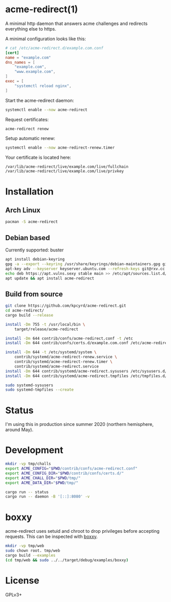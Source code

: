 # acme-redirect(1)

A minimal http daemon that answers acme challenges and redirects everything
else to https.

A minimal configuration looks like this:
```toml
# cat /etc/acme-redirect.d/example.com.conf
[cert]
name = "example.com"
dns_names = [
    "example.com",
    "www.example.com",
]
exec = [
    "systemctl reload nginx",
]
```

Start the acme-redirect daemon:
```bash
systemctl enable --now acme-redirect
```

Request certificates:
```bash
acme-redirect renew
```

Setup automatic renew:
```bash
systemctl enable --now acme-redirect-renew.timer
```

Your certificate is located here:
```
/var/lib/acme-redirect/live/example.com/live/fullchain
/var/lib/acme-redirect/live/example.com/live/privkey
```

# Installation

## Arch Linux

```bash
pacman -S acme-redirect
```

## Debian based

Currently supported: buster

```bash
apt install debian-keyring
gpg -a --export --keyring /usr/share/keyrings/debian-maintainers.gpg git@rxv.cc | apt-key add -
apt-key adv --keyserver keyserver.ubuntu.com --refresh-keys git@rxv.cc
echo deb https://apt.vulns.sexy stable main >> /etc/apt/sources.list.d/apt-vulns-sexy.list
apt update && apt install acme-redirect
```

## Build from source

```bash
git clone https://github.com/kpcyrd/acme-redirect.git
cd acme-redirect/
cargo build --release

install -Dm 755 -t /usr/local/bin \
    target/release/acme-redirect

install -Dm 644 contrib/confs/acme-redirect.conf -t /etc
install -Dm 644 contrib/confs/certs.d/example.com.conf /etc/acme-redirect.d/example.com.conf.sample

install -Dm 644 -t /etc/systemd/system \
    contrib/systemd/acme-redirect-renew.service \
    contrib/systemd/acme-redirect-renew.timer \
    contrib/systemd/acme-redirect.service
install -Dm 644 contrib/systemd/acme-redirect.sysusers /etc/sysusers.d/acme-redirect.conf
install -Dm 644 contrib/systemd/acme-redirect.tmpfiles /etc/tmpfiles.d/acme-redirect.conf

sudo systemd-sysusers
sudo systemd-tmpfiles --create
```

# Status

I'm using this in production since summer 2020 (northern hemisphere, around May).

# Development

```bash
mkdir -vp tmp/challs
export ACME_CONFIG="$PWD/contrib/confs/acme-redirect.conf"
export ACME_CONFIG_DIR="$PWD/contrib/confs/certs.d/"
export ACME_CHALL_DIR="$PWD/tmp/"
export ACME_DATA_DIR="$PWD/tmp/"

cargo run -- status
cargo run -- daemon -B '[::]:8080' -v
```

# boxxy

acme-redirect uses setuid and chroot to drop privileges before accepting
requests. This can be inspected with [boxxy][1].

```bash
mkdir -vp tmp/web
sudo chown root. tmp/web
cargo build --examples
(cd tmp/web && sudo ../../target/debug/examples/boxxy)
```

[1]: https://github.com/kpcyrd/boxxy-rs

# License

GPLv3+
